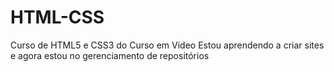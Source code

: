 # HTML-CSS
 Curso de HTML5 e CSS3 do Curso em Video
 Estou aprendendo a criar sites e agora estou no gerenciamento de repositórios
